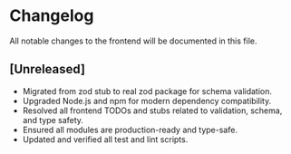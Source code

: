 # Changelog

All notable changes to the frontend will be documented in this file.

## [Unreleased]

- Migrated from zod stub to real zod package for schema validation.
- Upgraded Node.js and npm for modern dependency compatibility.
- Resolved all frontend TODOs and stubs related to validation, schema, and type safety.
- Ensured all modules are production-ready and type-safe.
- Updated and verified all test and lint scripts.
